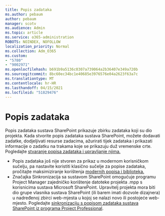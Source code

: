 ```yaml
---
title: Popis zadataka
ms.author: pebaum
author: pebaum
manager: scotv
ms.audience: Admin
ms.topic: article
ms.service: o365-administration
ROBOTS: NOINDEX, NOFOLLOW
localization_priority: Normal
ms.collection: Adm_O365
ms.custom:
- "5780"
- "9002971"
ms.openlocfilehash: b691b9a5136c0307a739064a2b36407e349a720b
ms.sourcegitcommit: 8bc60ec34bc1e40685e3976576e04a2623f63a7c
ms.translationtype: MT
ms.contentlocale: hr-HR
ms.lasthandoff: 04/15/2021
ms.locfileid: "51829476"
---
```

# <a name="task-list"></a>Popis zadataka

Popis zadataka sustava SharePoint prikazuje zbirku zadataka koji su dio projekta. Kada stvorite popis zadataka sustava SharePoint, možete dodavati zadatke, dodjeljivati resurse zadacima, ažurirati tijek zadataka i prikazati informacije o zadatku na trakama koje se prikazuju duž vremenske crte. Pogledajte [stvaranje popisa zadataka i upravljanje njima.](https://support.microsoft.com/office/466ad207-46fd-4c77-9af1-41bc23cec21a)  

-   Popis zadataka još nije stvoren za prikaz u modernom korisničkom sučelju, pa nastavite koristiti klasično sučelje za popise zadataka, pročitajte maksimiziranje korištenja [modernih popisa i biblioteka.](https://docs.microsoft.com/sharepoint/dev/transform/modernize-userinterface-lists-and-libraries)
-   Značajka Sinkronizacija sa sustavom SharePoint omogućuje programu Project Manager zajedničko korištenje datoteke projekta .mpp s korisnicima sustava Microsoft SharePoint. Upravitelj projekta mora biti dio grupe vlasnika sustava SharePoint (ili barem imati dozvole dizajnera) u nadređenoj zbirci web-mjesta u kojoj se nalazi novo ili postojeće web-mjesto. Pogledajte [sinkronizaciju s popisom zadataka sustava SharePoint iz programa Project Professional](https://docs.microsoft.com/office/troubleshoot/project/sync-with-tasks-from-project).